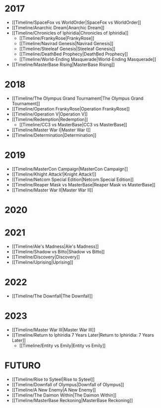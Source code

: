 # 2017
- [[Timeline/SpaceFox vs WorldOrder|SpaceFox vs WorldOrder]]
- [[Timeline/Anarchic Dream|Anarchic Dream]]
- [[Timeline/Chronicles of Iphiridia|Chronicles of Iphiridia]]
	- [[Timeline/FrankyRose|FrankyRose]]
	- [[Timeline/Navirad Genesis|Navirad Genesis]]
	- [[Timeline/Steeleaf Genesis|Steeleaf Genesis]]
	- [[Timeline/DeathBed Prophecy|DeathBed Prophecy]]
	- [[Timeline/World-Ending Masquerade|World-Ending Masquerade]]
- [[Timeline/MasterBase Rising|MasterBase Rising]]
# 2018
- [[Timeline/The Olympus Grand Tournament|The Olympus Grand Tournament]]
- [[Timeline/Operation FrankyRose|Operation FrankyRose]]
- [[Timeline/Operation V|Operation V]]
- [[Timeline/Redemption|Redemption]]
	- [[Timeline/CC3 vs MasterBase|CC3 vs MasterBase]]
- [[Timeline/Master War I|Master War I]]
- [[Timeline/Determination|Determination]]
# 2019
- [[Timeline/MasterCon Campaign|MasterCon Campaign]]
- [[Timeline/Khight Attack!|Knight Attack!]]
- [[Timeline/Netcom Special Edition|Netcom Special Edition]]
- [[Timeline/Reaper Mask vs MasterBase|Reaper Mask vs MasterBase]]
- [[Timeline/Master War II|Master War II]]
# 2020
# 2021
- [[Timeline/Ale's Madness|Ale's Madness]]
- [[Timeline/Shadow vs Bitto|Shadow vs Bitto]]
- [[Timeline/Discovery|Discovery]]
- [[Timeline/Uprising|Uprising]]
# 2022
- [[Timeline/The Downfall|The Downfall]]
# 2023
- [[Timeline/Master War III|Master War III]]
- [[Timeline/Return to Iphiridia 7 Years Later|Return to Iphiridia: 7 Years Later]]
	- [[Timeline/Entity vs Emily|Entity vs Emily]]
# FUTURO
- [[Timeline/Rise to Syteel|Rise to Syteel]]
- [[Timeline/Downfall of Olympus|Downfall of Olympus]]
- [[Timeline/A New Enemy|A New Enemy]]
- [[Timeline/The Daimon Within|The Daimon Within]]
- [[Timeline/MasterBase Reckoning|MasterBase Reckoning]]